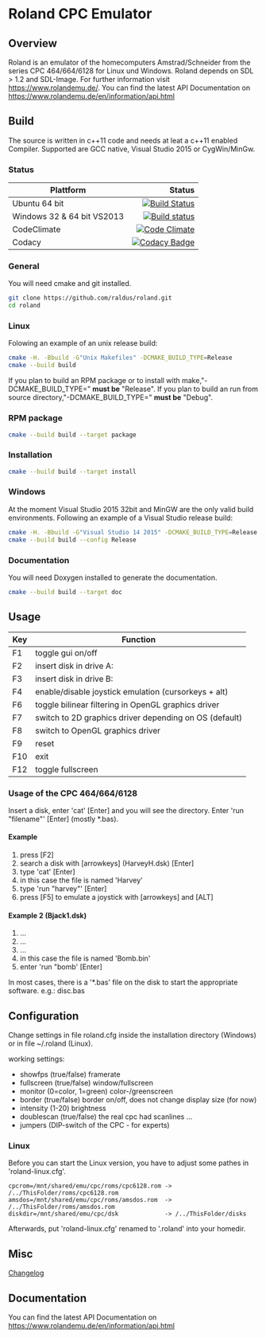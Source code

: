 # Roland CPC Emulator

## Overview
Roland is an emulator of the homecomputers Amstrad/Schneider from the series CPC 464/664/6128
for Linux und Windows.
Roland depends on SDL > 1.2 and SDL-Image.
For further information visit https://www.rolandemu.de/.
You can find the latest API Documentation on https://www.rolandemu.de/en/information/api.html

## Build
The source is written in c++11 code and needs at leat a c++11 enabled Compiler. Supported are GCC native, Visual Studio 2015 or CygWin/MinGw. 

### Status
Plattform|Status
---|--:
Ubuntu 64 bit|[![Build Status](https://travis-ci.org/raldus/roland.svg?branch=master)](https://travis-ci.org/raldus/roland)
Windows 32 & 64 bit VS2013|[![Build status](https://ci.appveyor.com/api/projects/status/ced6joh6ichpeqaf/branch/master?svg=true)](https://ci.appveyor.com/project/raldus/roland-0xe5q/branch/master)
CodeClimate|[![Code Climate](https://codeclimate.com/github/raldus/roland/badges/gpa.svg)](https://codeclimate.com/github/raldus/roland)|
Codacy|[![Codacy Badge](https://api.codacy.com/project/badge/Grade/19a42389d36f4f99b2827aff199d2f8c)](https://www.codacy.com/app/raldus/roland?utm_source=github.com&amp;utm_medium=referral&amp;utm_content=raldus/roland&amp;utm_campaign=Badge_Grade)|

### General
You will need cmake and git installed.
```bash
git clone https://github.com/raldus/roland.git
cd roland
```

### Linux
Folowing an example of an unix release build:
```bash
cmake -H. -Bbuild -G"Unix Makefiles" -DCMAKE_BUILD_TYPE=Release
cmake --build build
```
If you plan to build an RPM package or to install with make,"-DCMAKE_BUILD_TYPE=" **must be** "Release".
If you plan to build an run from source directory,"-DCMAKE_BUILD_TYPE=" **must be** "Debug".

### RPM package

```bash
cmake --build build --target package
```

### Installation

```bash
cmake --build build --target install
```

### Windows
At the moment Visual Studio 2015 32bit and MinGW are the only valid build environments.
Following an example of a Visual Studio release build:
```bash
cmake -H. -Bbuild -G"Visual Studio 14 2015" -DCMAKE_BUILD_TYPE=Release
cmake --build build --config Release
```

### Documentation
You will need Doxygen installed to generate the documentation.
```bash
cmake --build build --target doc
```

## Usage
Key|Function
-----|--------
F1|toggle gui on/off
F2|insert disk in drive A:
F3|insert disk in drive B:
F4|enable/disable joystick emulation (cursorkeys + alt)
F6|toggle bilinear filtering in OpenGL graphics driver
F7|switch to 2D graphics driver depending on OS (default)
F8|switch to OpenGL graphics driver
F9|reset
F10|exit
F12|toggle fullscreen

### Usage of the CPC 464/664/6128
Insert a disk, enter 'cat'  [Enter] and
you will see the directory. Enter 'run "filename"'  [Enter] (mostly *.bas).

#### Example
>
1. press [F2]
2. search a disk with [arrowkeys] (HarveyH.dsk) [Enter]
3. type 'cat'  [Enter]
4. in this case the file is named 'Harvey'
5. type 'run "harvey"'  [Enter]
6. press [F5] to emulate a joystick with [arrowkeys] and [ALT]

#### Example 2 (Bjack1.dsk)
>
1. ...
2. ...
3. ...
4. in this case the file is named 'Bomb.bin'
5. enter 'run "bomb'  [Enter]

In most cases, there is a '*.bas' file on the disk
to start the appropriate software. e.g.: disc.bas

## Configuration
Change settings in file roland.cfg inside the installation directory
(Windows) or in file ~/.roland (Linux).

working settings:
* showfps    (true/false) framerate
* fullscreen (true/false) window/fullscreen
* monitor    (0=color, 1=green) color-/greenscreen
* border     (true/false) border on/off, does not change display size (for now)
* intensity  (1-20) brightness
* doublescan (true/false) the real cpc had scanlines ...
* jumpers    (DIP-switch of the CPC - for experts)

### Linux
Before you can start the Linux version, you have to adjust some pathes in
'roland-linux.cfg'.
```text
cpcrom=/mnt/shared/emu/cpc/roms/cpc6128.rom -> /../ThisFolder/roms/cpc6128.rom
amsdos=/mnt/shared/emu/cpc/roms/amsdos.rom  -> /../ThisFolder/roms/amsdos.rom
diskdir=/mnt/shared/emu/cpc/dsk             -> /../ThisFolder/disks
```
Afterwards, put 'roland-linux.cfg' renamed to '.roland' into your homedir.

## Misc
[Changelog](https://github.com/raldus/roland/blob/master/CHANGELOG.md)

## Documentation
You can find the latest API Documentation on https://www.rolandemu.de/en/information/api.html
